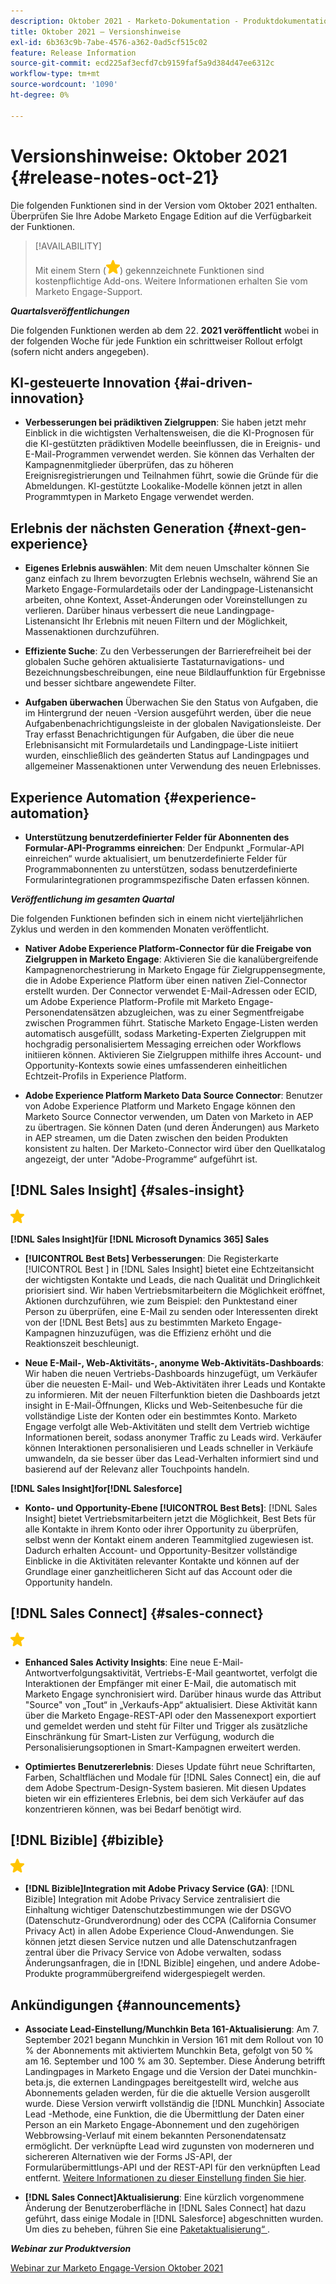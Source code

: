 ```yaml
---
description: Oktober 2021 - Marketo-Dokumentation - Produktdokumentation
title: Oktober 2021 – Versionshinweise
exl-id: 6b363c9b-7abe-4576-a362-0ad5cf515c02
feature: Release Information
source-git-commit: ecd225af3ecfd7cb9159faf5a9d384d47ee6312c
workflow-type: tm+mt
source-wordcount: '1090'
ht-degree: 0%

---
```


# Versionshinweise: Oktober 2021 {#release-notes-oct-21}

Die folgenden Funktionen sind in der Version vom Oktober 2021 enthalten. Überprüfen Sie Ihre Adobe Marketo Engage Edition auf die Verfügbarkeit der Funktionen.

>[!AVAILABILITY]
>
>Mit einem Stern (![](assets/yellow-star.png)) gekennzeichnete Funktionen sind kostenpflichtige Add-ons. Weitere Informationen erhalten Sie vom Marketo Engage-Support.

**_Quartalsveröffentlichungen_**

Die folgenden Funktionen werden ab dem 22. **2021 veröffentlicht** wobei in der folgenden Woche für jede Funktion ein schrittweiser Rollout erfolgt (sofern nicht anders angegeben).

## KI-gesteuerte Innovation {#ai-driven-innovation}

* **Verbesserungen bei prädiktiven Zielgruppen**: Sie haben jetzt mehr Einblick in die wichtigsten Verhaltensweisen, die die KI-Prognosen für die KI-gestützten prädiktiven Modelle beeinflussen, die in Ereignis- und E-Mail-Programmen verwendet werden. Sie können das Verhalten der Kampagnenmitglieder überprüfen, das zu höheren Ereignisregistrierungen und Teilnahmen führt, sowie die Gründe für die Abmeldungen. KI-gestützte Lookalike-Modelle können jetzt in allen Programmtypen in Marketo Engage verwendet werden.

## Erlebnis der nächsten Generation {#next-gen-experience}

* **Eigenes Erlebnis auswählen**: Mit dem neuen Umschalter können Sie ganz einfach zu Ihrem bevorzugten Erlebnis wechseln, während Sie an Marketo Engage-Formulardetails oder der Landingpage-Listenansicht arbeiten, ohne Kontext, Asset-Änderungen oder Voreinstellungen zu verlieren. Darüber hinaus verbessert die neue Landingpage-Listenansicht Ihr Erlebnis mit neuen Filtern und der Möglichkeit, Massenaktionen durchzuführen.

* **Effiziente Suche**: Zu den Verbesserungen der Barrierefreiheit bei der globalen Suche gehören aktualisierte Tastaturnavigations- und Bezeichnungsbeschreibungen, eine neue Bildlauffunktion für Ergebnisse und besser sichtbare angewendete Filter.

* **Aufgaben überwachen** Überwachen Sie den Status von Aufgaben, die im Hintergrund der neuen -Version ausgeführt werden, über die neue Aufgabenbenachrichtigungsleiste in der globalen Navigationsleiste. Der Tray erfasst Benachrichtigungen für Aufgaben, die über die neue Erlebnisansicht mit Formulardetails und Landingpage-Liste initiiert wurden, einschließlich des geänderten Status auf Landingpages und allgemeiner Massenaktionen unter Verwendung des neuen Erlebnisses.

## Experience Automation {#experience-automation}

* **Unterstützung benutzerdefinierter Felder für Abonnenten des Formular-API-Programms einreichen**: Der Endpunkt „Formular-API einreichen“ wurde aktualisiert, um benutzerdefinierte Felder für Programmabonnenten zu unterstützen, sodass benutzerdefinierte Formularintegrationen programmspezifische Daten erfassen können.

**_Veröffentlichung im gesamten Quartal_**

Die folgenden Funktionen befinden sich in einem nicht vierteljährlichen Zyklus und werden in den kommenden Monaten veröffentlicht.

* **Nativer Adobe Experience Platform-Connector für die Freigabe von Zielgruppen in Marketo Engage**: Aktivieren Sie die kanalübergreifende Kampagnenorchestrierung in Marketo Engage für Zielgruppensegmente, die in Adobe Experience Platform über einen nativen Ziel-Connector erstellt wurden. Der Connector verwendet E-Mail-Adressen oder ECID, um Adobe Experience Platform-Profile mit Marketo Engage-Personendatensätzen abzugleichen, was zu einer Segmentfreigabe zwischen Programmen führt. Statische Marketo Engage-Listen werden automatisch ausgefüllt, sodass Marketing-Experten Zielgruppen mit hochgradig personalisiertem Messaging erreichen oder Workflows initiieren können. Aktivieren Sie Zielgruppen mithilfe ihres Account- und Opportunity-Kontexts sowie eines umfassenderen einheitlichen Echtzeit-Profils in Experience Platform.

* **Adobe Experience Platform Marketo Data Source Connector**: Benutzer von Adobe Experience Platform und Marketo Engage können den Marketo Source Connector verwenden, um Daten von Marketo in AEP zu übertragen. Sie können Daten (und deren Änderungen) aus Marketo in AEP streamen, um die Daten zwischen den beiden Produkten konsistent zu halten. Der Marketo-Connector wird über den Quellkatalog angezeigt, der unter &quot;Adobe-Programme“ aufgeführt ist.

## [!DNL Sales Insight] {#sales-insight}

![(Stern)](assets/yellow-star.png)

**[!DNL Sales Insight]für [!DNL Microsoft Dynamics 365] Sales**

* **[!UICONTROL Best Bets] Verbesserungen**: Die Registerkarte [!UICONTROL Best ] in [!DNL Sales Insight] bietet eine Echtzeitansicht der wichtigsten Kontakte und Leads, die nach Qualität und Dringlichkeit priorisiert sind. Wir haben Vertriebsmitarbeitern die Möglichkeit eröffnet, Aktionen durchzuführen, wie zum Beispiel: den Punktestand einer Person zu überprüfen, eine E-Mail zu senden oder Interessenten direkt von der [!DNL Best Bets] aus zu bestimmten Marketo Engage-Kampagnen hinzuzufügen, was die Effizienz erhöht und die Reaktionszeit beschleunigt.

* **Neue E-Mail-, Web-Aktivitäts-, anonyme Web-Aktivitäts-Dashboards**: Wir haben die neuen Vertriebs-Dashboards hinzugefügt, um Verkäufer über die neuesten E-Mail- und Web-Aktivitäten ihrer Leads und Kontakte zu informieren. Mit der neuen Filterfunktion bieten die Dashboards jetzt insight in E-Mail-Öffnungen, Klicks und Web-Seitenbesuche für die vollständige Liste der Konten oder ein bestimmtes Konto. Marketo Engage verfolgt alle Web-Aktivitäten und stellt dem Vertrieb wichtige Informationen bereit, sodass anonymer Traffic zu Leads wird. Verkäufer können Interaktionen personalisieren und Leads schneller in Verkäufe umwandeln, da sie besser über das Lead-Verhalten informiert sind und basierend auf der Relevanz aller Touchpoints handeln.

**[!DNL Sales Insight]for[!DNL Salesforce]**

* **Konto- und Opportunity-Ebene [!UICONTROL Best Bets]**: [!DNL Sales Insight] bietet Vertriebsmitarbeitern jetzt die Möglichkeit, Best Bets für alle Kontakte in ihrem Konto oder ihrer Opportunity zu überprüfen, selbst wenn der Kontakt einem anderen Teammitglied zugewiesen ist. Dadurch erhalten Account- und Opportunity-Besitzer vollständige Einblicke in die Aktivitäten relevanter Kontakte und können auf der Grundlage einer ganzheitlicheren Sicht auf das Account oder die Opportunity handeln.

## [!DNL Sales Connect] {#sales-connect}

![(Stern)](assets/yellow-star.png)

* **Enhanced Sales Activity Insights**: Eine neue E-Mail-Antwortverfolgungsaktivität, Vertriebs-E-Mail geantwortet, verfolgt die Interaktionen der Empfänger mit einer E-Mail, die automatisch mit Marketo Engage synchronisiert wird. Darüber hinaus wurde das Attribut &quot;Source&quot; von „Tout“ in „Verkaufs-App“ aktualisiert. Diese Aktivität kann über die Marketo Engage-REST-API oder den Massenexport exportiert und gemeldet werden und steht für Filter und Trigger als zusätzliche Einschränkung für Smart-Listen zur Verfügung, wodurch die Personalisierungsoptionen in Smart-Kampagnen erweitert werden.

* **Optimiertes Benutzererlebnis**: Dieses Update führt neue Schriftarten, Farben, Schaltflächen und Modale für [!DNL Sales Connect] ein, die auf dem Adobe Spectrum-Design-System basieren. Mit diesen Updates bieten wir ein effizienteres Erlebnis, bei dem sich Verkäufer auf das konzentrieren können, was bei Bedarf benötigt wird.

## [!DNL Bizible] {#bizible}

![](assets/yellow-star.png)

* **[!DNL Bizible]Integration mit Adobe Privacy Service (GA)**: [!DNL Bizible] Integration mit Adobe Privacy Service zentralisiert die Einhaltung wichtiger Datenschutzbestimmungen wie der DSGVO (Datenschutz-Grundverordnung) oder des CCPA (California Consumer Privacy Act) in allen Adobe Experience Cloud-Anwendungen. Sie können jetzt diesen Service nutzen und alle Datenschutzanfragen zentral über die Privacy Service von Adobe verwalten, sodass Änderungsanfragen, die in [!DNL Bizible] eingehen, und andere Adobe-Produkte programmübergreifend widergespiegelt werden.

## Ankündigungen {#announcements}

* **Associate Lead-Einstellung/Munchkin Beta 161-Aktualisierung**: Am 7. September 2021 begann Munchkin in Version 161 mit dem Rollout von 10 % der Abonnements mit aktiviertem Munchkin Beta, gefolgt von 50 % am 16. September und 100 % am 30. September. Diese Änderung betrifft Landingpages in Marketo Engage und die Version der Datei munchkin-beta.js, die externen Landingpages bereitgestellt wird, welche aus Abonnements geladen werden, für die die aktuelle Version ausgerollt wurde. Diese Version verwirft vollständig die [!DNL Munchkin] Associate Lead -Methode, eine Funktion, die die Übermittlung der Daten einer Person an ein Marketo Engage-Abonnement und den zugehörigen Webbrowsing-Verlauf mit einem bekannten Personendatensatz ermöglicht. Der verknüpfte Lead wird zugunsten von moderneren und sichereren Alternativen wie der Forms JS-API, der Formularübermittlungs-API und der REST-API für den verknüpften Lead entfernt. [Weitere Informationen zu dieser Einstellung finden Sie hier](https://developers.marketo.com/blog/deprecation-of-munchkin-associate-lead-method/).

* **[!DNL Sales Connect]Aktualisierung**: Eine kürzlich vorgenommene Änderung der Benutzeroberfläche in [!DNL Sales Connect] hat dazu geführt, dass einige Modale in [!DNL Salesforce] abgeschnitten wurden. Um dies zu beheben, führen Sie eine [Paketaktualisierung“ ](/help/marketo/product-docs/marketo-sales-connect/crm/salesforce-customization/sales-connect-customizations-for-crm.md).

**_Webinar zur Produktversion_**

[Webinar zur Marketo Engage-Version Oktober 2021](https://engage.marketo.com/October_Release_Webinar_On-Demand.html)
